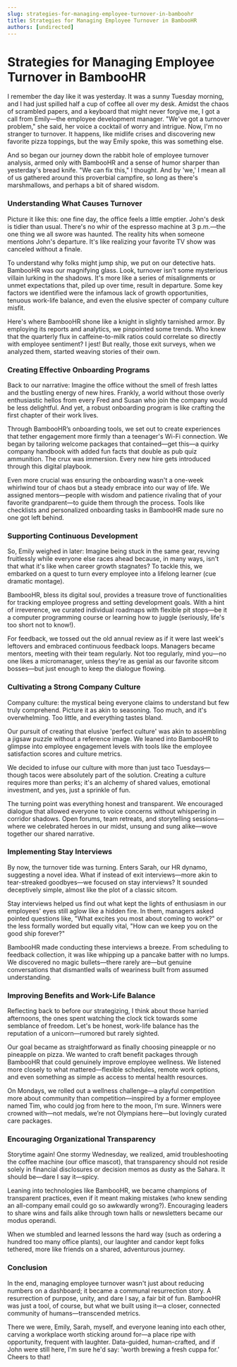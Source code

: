 ```yaml
---
slug: strategies-for-managing-employee-turnover-in-bamboohr
title: Strategies for Managing Employee Turnover in BambooHR
authors: [undirected]
---
```



# Strategies for Managing Employee Turnover in BambooHR

I remember the day like it was yesterday. It was a sunny Tuesday morning, and I had just spilled half a cup of coffee all over my desk. Amidst the chaos of scrambled papers, and a keyboard that might never forgive me, I got a call from Emily—the employee development manager. "We've got a turnover problem," she said, her voice a cocktail of worry and intrigue. Now, I'm no stranger to turnover. It happens, like midlife crises and discovering new favorite pizza toppings, but the way Emily spoke, this was something else.

And so began our journey down the rabbit hole of employee turnover analysis, armed only with BambooHR and a sense of humor sharper than yesterday's bread knife. "We can fix this," I thought. And by 'we,' I mean all of us gathered around this proverbial campfire, so long as there's marshmallows, and perhaps a bit of shared wisdom.

### Understanding What Causes Turnover

Picture it like this: one fine day, the office feels a little emptier. John's desk is tidier than usual. There's no whir of the espresso machine at 3 p.m.—the one thing we all swore was haunted. The reality hits when someone mentions John's departure. It's like realizing your favorite TV show was canceled without a finale.

To understand why folks might jump ship, we put on our detective hats. BambooHR was our magnifying glass. Look, turnover isn't some mysterious villain lurking in the shadows. It's more like a series of misalignments or unmet expectations that, piled up over time, result in departure. Some key factors we identified were the infamous lack of growth opportunities, tenuous work-life balance, and even the elusive specter of company culture misfit.

Here's where BambooHR shone like a knight in slightly tarnished armor. By employing its reports and analytics, we pinpointed some trends. Who knew that the quarterly flux in caffeine-to-milk ratios could correlate so directly with employee sentiment? I jest! But really, those exit surveys, when we analyzed them, started weaving stories of their own.

### Creating Effective Onboarding Programs

Back to our narrative: Imagine the office without the smell of fresh lattes and the bustling energy of new hires. Frankly, a world without those overly enthusiastic hellos from every Fred and Susan who join the company would be less delightful. And yet, a robust onboarding program is like crafting the first chapter of their work lives.

Through BambooHR’s onboarding tools, we set out to create experiences that tether engagement more firmly than a teenager's Wi-Fi connection. We began by tailoring welcome packages that contained—get this—a quirky company handbook with added fun facts that double as pub quiz ammunition. The crux was immersion. Every new hire gets introduced through this digital playbook.

Even more crucial was ensuring the onboarding wasn't a one-week whirlwind tour of chaos but a steady embrace into our way of life. We assigned mentors—people with wisdom and patience rivaling that of your favorite grandparent—to guide them through the process. Tools like checklists and personalized onboarding tasks in BambooHR made sure no one got left behind.

### Supporting Continuous Development

So, Emily weighed in later: Imagine being stuck in the same gear, revving fruitlessly while everyone else races ahead because, in many ways, isn't that what it's like when career growth stagnates? To tackle this, we embarked on a quest to turn every employee into a lifelong learner (cue dramatic montage).

BambooHR, bless its digital soul, provides a treasure trove of functionalities for tracking employee progress and setting development goals. With a hint of irreverence, we curated individual roadmaps with flexible pit stops—be it a computer programming course or learning how to juggle (seriously, life's too short not to know!).

For feedback, we tossed out the old annual review as if it were last week's leftovers and embraced continuous feedback loops. Managers became mentors, meeting with their team regularly. Not too regularly, mind you—no one likes a micromanager, unless they're as genial as our favorite sitcom bosses—but just enough to keep the dialogue flowing.

### Cultivating a Strong Company Culture

Company culture: the mystical being everyone claims to understand but few truly comprehend. Picture it as akin to seasoning. Too much, and it's overwhelming. Too little, and everything tastes bland.

Our pursuit of creating that elusive 'perfect culture' was akin to assembling a jigsaw puzzle without a reference image. We leaned into BambooHR to glimpse into employee engagement levels with tools like the employee satisfaction scores and culture metrics.

We decided to infuse our culture with more than just taco Tuesdays—though tacos were absolutely part of the solution. Creating a culture requires more than perks; it's an alchemy of shared values, emotional investment, and yes, just a sprinkle of fun.

The turning point was everything honest and transparent. We encouraged dialogue that allowed everyone to voice concerns without whispering in corridor shadows. Open forums, team retreats, and storytelling sessions—where we celebrated heroes in our midst, unsung and sung alike—wove together our shared narrative.

### Implementing Stay Interviews

By now, the turnover tide was turning. Enters Sarah, our HR dynamo, suggesting a novel idea. What if instead of exit interviews—more akin to tear-streaked goodbyes—we focused on stay interviews? It sounded deceptively simple, almost like the plot of a classic sitcom.

Stay interviews helped us find out what kept the lights of enthusiasm in our employees' eyes still aglow like a hidden fire. In them, managers asked pointed questions like, "What excites you most about coming to work?" or the less formally worded but equally vital, "How can we keep you on the good ship forever?"

BambooHR made conducting these interviews a breeze. From scheduling to feedback collection, it was like whipping up a pancake batter with no lumps. We discovered no magic bullets—there rarely are—but genuine conversations that dismantled walls of weariness built from assumed understanding.

### Improving Benefits and Work-Life Balance

Reflecting back to before our strategizing, I think about those harried afternoons, the ones spent watching the clock tick towards some semblance of freedom. Let's be honest, work-life balance has the reputation of a unicorn—rumored but rarely sighted.

Our goal became as straightforward as finally choosing pineapple or no pineapple on pizza. We wanted to craft benefit packages through BambooHR that could genuinely improve employee wellness. We listened more closely to what mattered—flexible schedules, remote work options, and even something as simple as access to mental health resources.

On Mondays, we rolled out a wellness challenge—a playful competition more about community than competition—inspired by a former employee named Tim, who could jog from here to the moon, I’m sure. Winners were crowned with—not medals, we’re not Olympians here—but lovingly curated care packages.

### Encouraging Organizational Transparency

Storytime again! One stormy Wednesday, we realized, amid troubleshooting the coffee machine (our office mascot), that transparency should not reside solely in financial disclosures or decision memos as dusty as the Sahara. It should be—dare I say it—spicy.

Leaning into technologies like BambooHR, we became champions of transparent practices, even if it meant making mistakes (who knew sending an all-company email could go so awkwardly wrong?). Encouraging leaders to share wins and fails alike through town halls or newsletters became our modus operandi.

When we stumbled and learned lessons the hard way (such as ordering a hundred too many office plants), our laughter and candor kept folks tethered, more like friends on a shared, adventurous journey.

### Conclusion

In the end, managing employee turnover wasn't just about reducing numbers on a dashboard; it became a communal resurrection story. A resurrection of purpose, unity, and dare I say, a fair bit of fun. BambooHR was just a tool, of course, but what we built using it—a closer, connected community of humans—transcended metrics.

There we were, Emily, Sarah, myself, and everyone leaning into each other, carving a workplace worth sticking around for—a place ripe with opportunity, frequent with laughter. Data-guided, human-crafted, and if John were still here, I'm sure he'd say: 'worth brewing a fresh cuppa for.’ Cheers to that!
